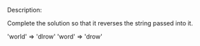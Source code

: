 Description:

Complete the solution so that it reverses the string passed into it.

'world' => 'dlrow'
'word' => 'drow'
